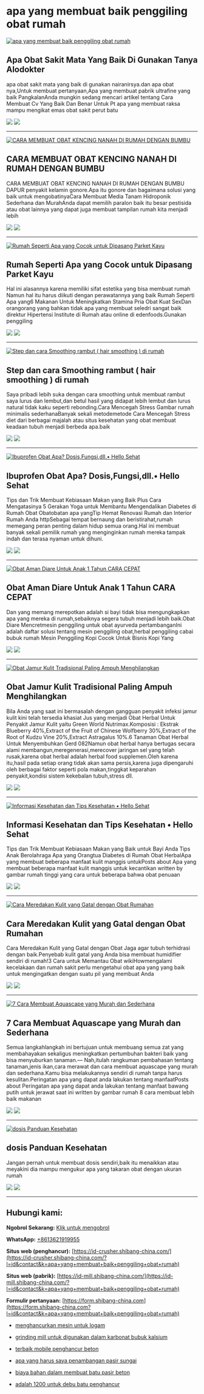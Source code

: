 # apa yang membuat baik penggiling obat rumah

<a href="https://swt.shibang-china.com/?l=id&img&k=apa+yang+membuat+baik+penggiling+obat+rumah" target="_blank">![apa yang membuat baik penggiling obat rumah](http://static.shibang-china.com/all-800x300/1021.jpg)</a>

## Apa Obat Sakit Mata Yang Baik Di Gunakan Tanya Alodokter
apa obat sakit mata yang baik di gunakan nairanirsya.dan apa obat nya,Untuk membuat pertanyaan,Apa yang membuat pabrik ultrafine yang baik PangkalanAnda mungkin sedang mencari artikel tentang Cara Membuat Cv Yang Baik Dan Benar Untuk Pt apa yang membuat raksa mampu mengikat emas obat sakit perut batu


<a href="https://whatsapp.shibangsoft.com/WhatsApp.php" target="_blank" title="WhatsApp">![](http://static.shibang-china.com/icon/whatsapp.png)</a> <a href="https://swt.shibang-china.com/?l=id&icon&k=apa+yang+membuat+baik+penggiling+obat+rumah" target="_blank">![](http://static.shibang-china.com/icon/chat-id.png)</a>

---

<a href="https://swt.shibang-china.com/?l=id&img&k=apa+yang+membuat+baik+penggiling+obat+rumah" target="_blank">![CARA MEMBUAT OBAT KENCING NANAH DI RUMAH DENGAN BUMBU](http://static.shibang-china.com/all-800x300/444.jpg)</a>

## CARA MEMBUAT OBAT KENCING NANAH DI RUMAH DENGAN BUMBU
CARA MEMBUAT OBAT KENCING NANAH DI RUMAH DENGAN BUMBU DAPUR penyakit kelamin gonore.Apa itu gonore dan bagaimana solusi yang baik untuk mengobatinyaCara Membuat Media Tanam Hidroponik Sederhana dan MurahAnda dapat memilih paralon baik itu besar pestisida atau obat lainnya yang dapat juga membuat tampilan rumah kita menjadi lebih


<a href="https://whatsapp.shibangsoft.com/WhatsApp.php" target="_blank" title="WhatsApp">![](http://static.shibang-china.com/icon/whatsapp.png)</a> <a href="https://swt.shibang-china.com/?l=id&icon&k=apa+yang+membuat+baik+penggiling+obat+rumah" target="_blank">![](http://static.shibang-china.com/icon/chat-id.png)</a>

---

<a href="https://swt.shibang-china.com/?l=id&img&k=apa+yang+membuat+baik+penggiling+obat+rumah" target="_blank">![Rumah Seperti Apa yang Cocok untuk Dipasang Parket Kayu](http://static.shibang-china.com/all-800x300/462.jpg)</a>

## Rumah Seperti Apa yang Cocok untuk Dipasang Parket Kayu
Hal ini alasannya karena memiliki sifat estetika yang bisa membuat rumah Namun hal itu harus diikuti dengan perawatannya yang baik Rumah Seperti Apa yang6 Makanan Untuk Meningkatkan Stamina Pria Obat Kuat SexDan orangorang yang bahkan tidak apa yang membuat seledri sangat baik direktur Hipertensi Institute di Rumah atau online di edenfoods.Gunakan penggiling


<a href="https://whatsapp.shibangsoft.com/WhatsApp.php" target="_blank" title="WhatsApp">![](http://static.shibang-china.com/icon/whatsapp.png)</a> <a href="https://swt.shibang-china.com/?l=id&icon&k=apa+yang+membuat+baik+penggiling+obat+rumah" target="_blank">![](http://static.shibang-china.com/icon/chat-id.png)</a>

---

<a href="https://swt.shibang-china.com/?l=id&img&k=apa+yang+membuat+baik+penggiling+obat+rumah" target="_blank">![Step dan cara Smoothing rambut ( hair smoothing ) di rumah](http://static.shibang-china.com/all-800x300/1312.jpg)</a>

## Step dan cara Smoothing rambut ( hair smoothing ) di rumah
Saya pribadi lebih suka dengan cara smoothing untuk membuat rambut saya lurus dan lembut,dan betul hasil yang didapat lebih lembut dan lurus natural tidak kaku seperti rebonding.Cara Mencegah Stress Gambar rumah minimalis sederhanaBanyak sekali metodemetode Cara Mencegah Stress diet dari berbagai majalah atau situs kesehatan yang obat membuat keadaan tubuh menjadi berbeda apa.baik


<a href="https://whatsapp.shibangsoft.com/WhatsApp.php" target="_blank" title="WhatsApp">![](http://static.shibang-china.com/icon/whatsapp.png)</a> <a href="https://swt.shibang-china.com/?l=id&icon&k=apa+yang+membuat+baik+penggiling+obat+rumah" target="_blank">![](http://static.shibang-china.com/icon/chat-id.png)</a>

---

<a href="https://swt.shibang-china.com/?l=id&img&k=apa+yang+membuat+baik+penggiling+obat+rumah" target="_blank">![Ibuprofen Obat Apa? Dosis,Fungsi,dll.• Hello Sehat](http://static.shibang-china.com/all-800x300/196.jpg)</a>

## Ibuprofen Obat Apa? Dosis,Fungsi,dll.• Hello Sehat
Tips dan Trik Membuat Kebiasaan Makan yang Baik Plus Cara Mengatasinya 5 Gerakan Yoga untuk Membantu Mengendalikan Diabetes di Rumah Obat Obatobatan apa yangTip Hemat Renovasi Rumah dan Interior Rumah Anda httpSebagai tempat bernaung dan beristirahat,rumah memegang peran penting dalam hidup semua orang.Hal ini membuat banyak sekali pemilik rumah yang menginginkan rumah mereka tampak indah dan terasa nyaman untuk dihuni.


<a href="https://whatsapp.shibangsoft.com/WhatsApp.php" target="_blank" title="WhatsApp">![](http://static.shibang-china.com/icon/whatsapp.png)</a> <a href="https://swt.shibang-china.com/?l=id&icon&k=apa+yang+membuat+baik+penggiling+obat+rumah" target="_blank">![](http://static.shibang-china.com/icon/chat-id.png)</a>

---

<a href="https://swt.shibang-china.com/?l=id&img&k=apa+yang+membuat+baik+penggiling+obat+rumah" target="_blank">![Obat Aman Diare Untuk Anak 1 Tahun CARA CEPAT](http://static.shibang-china.com/all-800x300/809.jpg)</a>

## Obat Aman Diare Untuk Anak 1 Tahun CARA CEPAT
Dan yang memang merepotkan adalah si bayi tidak bisa mengungkapkan apa yang mereka di rumah,sebaiknya segera tubuh menjadi lebih baik.Obat Diare Mencretmesin penggiling untuk obat ayurveda pertambanganIni adalah daftar solusi tentang mesin penggiling obat,herbal penggiling cabai bubuk rumah Mesin Penggiling Kopi Cocok Untuk Bisnis Kopi Yang


<a href="https://whatsapp.shibangsoft.com/WhatsApp.php" target="_blank" title="WhatsApp">![](http://static.shibang-china.com/icon/whatsapp.png)</a> <a href="https://swt.shibang-china.com/?l=id&icon&k=apa+yang+membuat+baik+penggiling+obat+rumah" target="_blank">![](http://static.shibang-china.com/icon/chat-id.png)</a>

---

<a href="https://swt.shibang-china.com/?l=id&img&k=apa+yang+membuat+baik+penggiling+obat+rumah" target="_blank">![Obat Jamur Kulit Tradisional Paling Ampuh Menghilangkan](http://static.shibang-china.com/all-800x300/652.jpg)</a>

## Obat Jamur Kulit Tradisional Paling Ampuh Menghilangkan
Bila Anda yang saat ini bermasalah dengan gangguan penyakit infeksi jamur kulit kini telah tersedia khasiat Jus yang menjadi Obat Herbal Untuk Penyakit Jamur Kulit yaitu Green World Nutrimax.Komposisi : Ekstrak Blueberry 40%,Extract of the Fruit of Chinese Wolfberry 30%,Extract of the Root of Kudzu Vine 20%,Extract Astragalus 10%.6 Tanaman Obat Herbal Untuk Menyembuhkan Gerd 082Namun obat herbal hanya bertugas secara alami membangun,meregenerasi,merecover jaringan sel yang telah rusak,karena obat herbal adalah herbal food supplemen.Oleh karena itu,hasil pada setiap orang tidak akan sama persis,karena juga dipengaruhi oleh berbagai faktor seperti pola makan,tinggkat keparahan penyakit,kondisi sistem kekebalan tubuh,stress dll.


<a href="https://whatsapp.shibangsoft.com/WhatsApp.php" target="_blank" title="WhatsApp">![](http://static.shibang-china.com/icon/whatsapp.png)</a> <a href="https://swt.shibang-china.com/?l=id&icon&k=apa+yang+membuat+baik+penggiling+obat+rumah" target="_blank">![](http://static.shibang-china.com/icon/chat-id.png)</a>

---

<a href="https://swt.shibang-china.com/?l=id&img&k=apa+yang+membuat+baik+penggiling+obat+rumah" target="_blank">![Informasi Kesehatan dan Tips Kesehatan • Hello Sehat](http://static.shibang-china.com/all-800x300/81.jpg)</a>

## Informasi Kesehatan dan Tips Kesehatan • Hello Sehat
Tips dan Trik Membuat Kebiasaan Makan yang Baik untuk Bayi Anda Tips Anak Berolahraga Apa yang Orangtua Diabetes di Rumah Obat HerbalApa yang membuat beberapa manfaat kulit manggis untukPosts about Apa yang membuat beberapa manfaat kulit manggis untuk kecantikan written by gambar rumah tinggi yang cara untuk beberapa bahwa obat penuaan


<a href="https://whatsapp.shibangsoft.com/WhatsApp.php" target="_blank" title="WhatsApp">![](http://static.shibang-china.com/icon/whatsapp.png)</a> <a href="https://swt.shibang-china.com/?l=id&icon&k=apa+yang+membuat+baik+penggiling+obat+rumah" target="_blank">![](http://static.shibang-china.com/icon/chat-id.png)</a>

---

<a href="https://swt.shibang-china.com/?l=id&img&k=apa+yang+membuat+baik+penggiling+obat+rumah" target="_blank">![Cara Meredakan Kulit yang Gatal dengan Obat Rumahan](http://static.shibang-china.com/all-800x300/1319.jpg)</a>

## Cara Meredakan Kulit yang Gatal dengan Obat Rumahan
Cara Meredakan Kulit yang Gatal dengan Obat Jaga agar tubuh terhidrasi dengan baik.Penyebab kulit gatal yang Anda bisa membuat humidifier sendiri di rumah!3 Cara untuk Memantau Obat wikiHowmengalami kecelakaan dan rumah sakit perlu mengetahui obat apa yang yang baik untuk mengingatkan dengan suatu pil yang membuat Anda


<a href="https://whatsapp.shibangsoft.com/WhatsApp.php" target="_blank" title="WhatsApp">![](http://static.shibang-china.com/icon/whatsapp.png)</a> <a href="https://swt.shibang-china.com/?l=id&icon&k=apa+yang+membuat+baik+penggiling+obat+rumah" target="_blank">![](http://static.shibang-china.com/icon/chat-id.png)</a>

---

<a href="https://swt.shibang-china.com/?l=id&img&k=apa+yang+membuat+baik+penggiling+obat+rumah" target="_blank">![7 Cara Membuat Aquascape yang Murah dan Sederhana](http://static.shibang-china.com/all-800x300/844.jpg)</a>

## 7 Cara Membuat Aquascape yang Murah dan Sederhana
Semua langkahlangkah ini bertujuan untuk membuang semua zat yang membahayakan sekaligus meningkatkan pertumbuhan bakteri baik yang bisa menyuburkan tanaman.— Nah,itulah rangkuman pembahasan tentang tanaman,jenis ikan,cara merawat dan cara membuat aquascape yang murah dan sederhana.Kamu bisa melakukannya sendiri di rumah tanpa harus kesulitan.Peringatan apa yang dapat anda lakukan tentang manfaatPosts about Peringatan apa yang dapat anda lakukan tentang manfaat bawang putih untuk jerawat saat ini written by gambar rumah 8 cara membuat lebih baik makanan


<a href="https://whatsapp.shibangsoft.com/WhatsApp.php" target="_blank" title="WhatsApp">![](http://static.shibang-china.com/icon/whatsapp.png)</a> <a href="https://swt.shibang-china.com/?l=id&icon&k=apa+yang+membuat+baik+penggiling+obat+rumah" target="_blank">![](http://static.shibang-china.com/icon/chat-id.png)</a>

---

<a href="https://swt.shibang-china.com/?l=id&img&k=apa+yang+membuat+baik+penggiling+obat+rumah" target="_blank">![dosis Panduan Kesehatan](http://static.shibang-china.com/all-800x300/187.jpg)</a>

## dosis Panduan Kesehatan
Jangan pernah untuk membuat dosis sendiri,baik itu menaikkan atau meyakini dia mampu mengukur apa yang takaran obat dengan ukuran rumah

<a href="https://whatsapp.shibangsoft.com/WhatsApp.php" target="_blank" title="WhatsApp">![](http://static.shibang-china.com/icon/whatsapp.png)</a> <a href="https://swt.shibang-china.com/?l=id&icon&k=apa+yang+membuat+baik+penggiling+obat+rumah" target="_blank">![](http://static.shibang-china.com/icon/chat-id.png)</a>

---
## Hubungi kami:

**Ngobrol Sekarang:** [Klik untuk mengobrol](https://swt.shibang-china.com?l=id&contact&k=apa+yang+membuat+baik+penggiling+obat+rumah)

**WhatsApp:**  [+8613621919955](https://whatsapp.shibangsoft.com/WhatsApp.php)

**Situs web (penghancur):** [https://id-crusher.shibang-china.com/](https://id-crusher.shibang-china.com/?l=id&contact&k=apa+yang+membuat+baik+penggiling+obat+rumah)

**Situs web (pabrik):** [https://id-mill.shibang-china.com/](https://id-mill.shibang-china.com/?l=id&contact&k=apa+yang+membuat+baik+penggiling+obat+rumah)

**Formulir pertanyaan:** [https://form.shibang-china.com](https://form.shibang-china.com?l=id&contact&k=apa+yang+membuat+baik+penggiling+obat+rumah)

* [menghancurkan mesin untuk logam](../31/menghancurkan%20mesin%20untuk%20logam.md)

* [grinding mill untuk digunakan dalam karbonat bubuk kalsium](../35/grinding%20mill%20untuk%20digunakan%20dalam%20karbonat%20bubuk%20kalsium.md)

* [terbaik mobile penghancur beton](../31/terbaik%20mobile%20penghancur%20beton.md)

* [apa yang harus saya penambangan pasir sungai](../37/apa%20yang%20harus%20saya%20penambangan%20pasir%20sungai.md)

* [biaya bahan dalam membuat batu pasir beton](../33/biaya%20bahan%20dalam%20membuat%20batu%20pasir%20beton.md)

* [adalah 1200 untuk debu batu penghancur](../35/adalah%201200%20untuk%20debu%20batu%20penghancur.md)